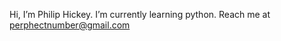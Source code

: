 Hi, I’m Philip Hickey.
I’m currently learning python.
Reach me at perphectnumber@gmail.com

<!---
perphectnumber/perphectnumber is a ✨ special ✨ repository because its `README.md` (this file) appears on your GitHub profile.
You can click the Preview link to take a look at your changes.
--->
